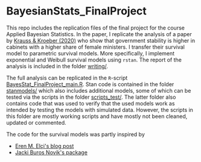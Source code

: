 # BayesianStats_FinalProject

This repo includes the replication files of the final project for the course Applied Bayesian Statistics. In the paper, I replicate the analysis of a paper by [Krauss & Kroeber (2020)](https://www.tandfonline.com/doi/full/10.1080/13501763.2020.1773905) who show that government stability is higher in cabinets with a higher share of female ministers. I transfer their survival model to parametric survival models. More specifically, I implement exponential and Weibull survival models using `rstan`. The report of the analysis is included in the folder [writing/](https://github.com/pitrieger/BayesianStats_FinalProject/tree/main/writing).

The full analysis can be replicated in the `R`-script [BayesStat_FinalProject_main.R](https://github.com/pitrieger/BayesianStats_FinalProject/blob/main/scripts/BayesStat_FinalProject_main.R). Stan code is contained in the folder [stanmodels/](https://github.com/pitrieger/BayesianStats_FinalProject/tree/main/stanmodels) which also includes additional models, some of which can be tested via the scripts in the folder [scripts_test/](https://github.com/pitrieger/BayesianStats_FinalProject/tree/main/scripts_test). The latter folder also contains code that was used to verify that the used models work as intended by testing the models with simulated data. However, the scripts in this folder are mostly working scripts and have mostly not been cleaned, updated or commented.

The code for the survival models was partly inspired by 
* [Eren M. Elçi's blog post](https://ermeel86.github.io/case_studies/surv_stan_example.html)
* [Jacki Buros Novik's package](https://github.com/jburos/biostan)
